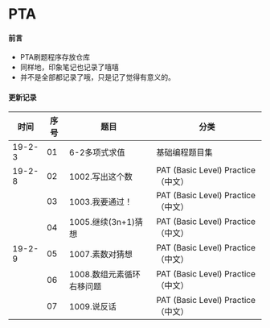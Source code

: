 # PTA

#### 前言
- PTA刷题程序存放仓库
- 同样地，印象笔记也记录了嘻嘻
- 并不是全部都记录了哦，只是记了觉得有意义的。

#### 更新记录

|时间|序号|题目|分类|
|------|------|------|------|
|19-2-3|01|6-2多项式求值|基础编程题目集|
|19-2-8|02|1002.写出这个数|PAT (Basic Level) Practice （中文）|
||03|1003.我要通过！|PAT (Basic Level) Practice （中文）|
||04|1005.继续(3n+1)猜想|PAT (Basic Level) Practice （中文）|
|19-2-9|05|1007.素数对猜想|PAT (Basic Level) Practice （中文）|
||06|1008.数组元素循环右移问题|PAT (Basic Level) Practice （中文）|
||07|1009.说反话|PAT (Basic Level) Practice （中文）|